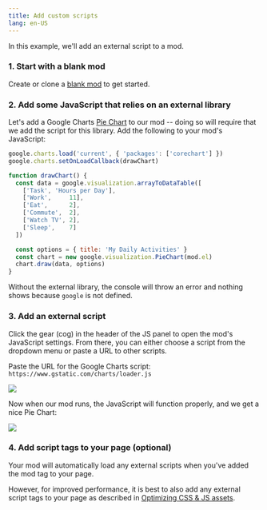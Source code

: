 ```yaml
---
title: Add custom scripts
lang: en-US
---
```


In this example, we'll add an external script to a mod.

### 1. Start with a blank mod

Create or clone a [blank mod](https://anymod.com/mod/llaba) to get started.

### 2. Add some JavaScript that relies on an external library

Let's add a Google Charts [Pie Chart](https://google-developers.appspot.com/chart/interactive/docs/gallery/piechart) to our mod -- doing so will require that we add the script for this library. Add the following to your mod's JavaScript:

```js
google.charts.load('current', { 'packages': ['corechart'] })
google.charts.setOnLoadCallback(drawChart)

function drawChart() {
  const data = google.visualization.arrayToDataTable([
    ['Task', 'Hours per Day'],
    ['Work',     11],
    ['Eat',      2],
    ['Commute',  2],
    ['Watch TV', 2],
    ['Sleep',    7]
  ])

  const options = { title: 'My Daily Activities' }
  const chart = new google.visualization.PieChart(mod.el)
  chart.draw(data, options)
}
```

Without the external library, the console will throw an error and nothing shows because `google` is not defined.

### 3. Add an external script

Click the gear (cog) in the header of the JS panel to open the mod's JavaScript settings.  From there, you can either choose a script from the dropdown menu or paste a URL to other scripts.

Paste the URL for the Google Charts script: `https://www.gstatic.com/charts/loader.js`

<img src="https://res.cloudinary.com/component/image/upload/c_scale,w_1200/v1534813793/script-01_ear7dg.png">

Now when our mod runs, the JavaScript will function properly, and we get a nice Pie Chart:

<img src="https://res.cloudinary.com/component/image/upload/c_scale,w_1200/v1534814117/script-02_wi7svt.png">

### 4. Add script tags to your page (optional)

Your mod will automatically load any external scripts when you've added the mod tag to your page.

However, for improved performance, it is best to also add any external script tags to your page as described in [Optimizing CSS & JS assets](/examples/optimize-assets.html).
